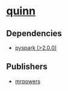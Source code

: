 # [quinn](https://pypi.org/project/quinn)

## Dependencies
- [pyspark (>2.0.0)](packages/p/pyspark.md)



## Publishers
- [mrpowers](https://pypi.org/user/mrpowers)

